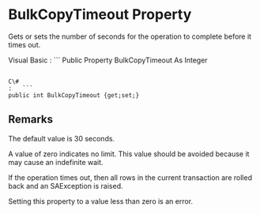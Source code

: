 <!-- loio3c0cdbd16c5f1014830ebad371dc7ab1 -->

# BulkCopyTimeout Property

Gets or sets the number of seconds for the operation to complete before it times out.



Visual Basic
:   ```
Public Property BulkCopyTimeout As Integer
```

C\#
:   ```
public int BulkCopyTimeout {get;set;}
```



## Remarks

The default value is 30 seconds.

A value of zero indicates no limit. This value should be avoided because it may cause an indefinite wait.

If the operation times out, then all rows in the current transaction are rolled back and an SAException is raised.

Setting this property to a value less than zero is an error.

